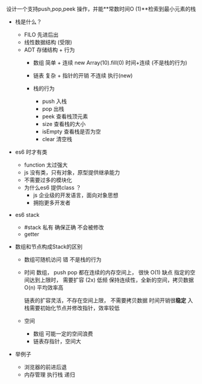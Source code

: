 设计一个支持push,pop,peek 操作，并能**常数时间O (1)**检索到最小元素的栈

- 栈是什么？
  - FILO 先进后出
  - 线性数据结构 (受限)
  - ADT
    存储结构 + 行为
    - 数组  简单 + 连续  new Array(10).fill(0)  时间+连续 (不是栈的行为)
    - 链表  复杂 + 指针的开销 不连续 执行(new)

    - 栈的行为
      - push 入栈
      - pop 出栈
      - peek 查看栈顶元素
      - size 查看栈的大小
      - isEmpty 查看栈是否为空
      - clear 清空栈

- es6 时才有类
  - function 太过强大
  - js 没有类，只有对象，原型提供继承能力
  - 不需要过多的模块化
  - 为什么es6 提供class ？
    - js 企业级的开发语言，面向对象思想
    - 拥抱更多开发者

- es6 stack
  - #stack 私有   确保正确 不会被修改
  - getter 

- 数组和节点构成Stack的区别
  - 数组可随机访问  错  不是栈的行为
  - 时间
    数组， push pop 都在连续的内存空间上， 很快  O(1)
    缺点  指定的空间达到上限时， 需要扩容 (2x)   低频
    保持连续性，全新的空间，拷贝数据  O(n)   平均效率高

    链表的扩容灵活，不存在空间上限， 不需要拷贝数据 时间开销很**稳定**
    入栈需要初始化节点并修改指针，效率较低
    
  - 空间
    - 数组 可能一定的空间浪费
    - 链表存指针，空间大

- 举例子
  - 浏览器的前进后退
  - 内存管理 执行栈  递归
